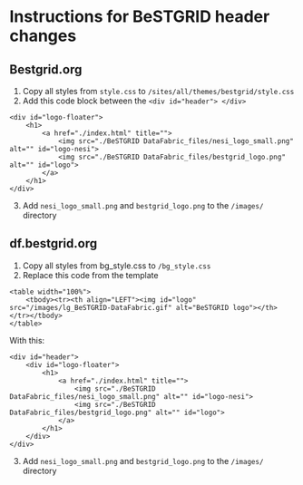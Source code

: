 # Instructions for BeSTGRID header changes

## Bestgrid.org

1. Copy all styles from `style.css` to `/sites/all/themes/bestgrid/style.css`
2. Add this code block between the `<div id="header"> </div>`
```
<div id="logo-floater">
	<h1>
		<a href="./index.html" title="">
			<img src="./BeSTGRID DataFabric_files/nesi_logo_small.png" alt="" id="logo-nesi">
			<img src="./BeSTGRID DataFabric_files/bestgrid_logo.png" alt="" id="logo">
		</a>
	</h1>
</div>
```
3. Add `nesi_logo_small.png` and `bestgrid_logo.png` to the `/images/` directory


## df.bestgrid.org

1. Copy all styles from bg_style.css to `/bg_style.css`
2. Replace this code from the template
```
<table width="100%">
	<tbody><tr><th align="LEFT"><img id="logo" src="/images/lg_BeSTGRID-DataFabric.gif" alt="BeSTGRID logo"></th></tr></tbody>
</table>
```
With this:
```
<div id="header">
	<div id="logo-floater">
		<h1>
			<a href="./index.html" title="">
				<img src="./BeSTGRID DataFabric_files/nesi_logo_small.png" alt="" id="logo-nesi">
				<img src="./BeSTGRID DataFabric_files/bestgrid_logo.png" alt="" id="logo">
			</a>
		</h1>
	</div>
</div>
```
3. Add `nesi_logo_small.png` and `bestgrid_logo.png` to the `/images/` directory
